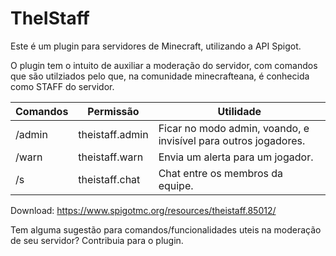 # TheIStaff
Este é um plugin para servidores de Minecraft, utilizando a API Spigot.

O plugin tem o intuito de auxiliar a moderação do servidor, com comandos que são utilziados pelo que, na comunidade minecrafteana, é conhecida como STAFF do servidor.

| Comandos      | Permissão     | Utilidade     | 
| ------------- | ------------- | ------------- |
| /admin| theistaff.admin | Ficar no modo admin, voando, e invisível para outros jogadores. |
| /warn <jogador> <motivo>  | theistaff.warn  | Envia um alerta para um jogador. |
| /s <mensagem> | theistaff.chat | Chat entre os membros da equipe. |



Download: https://www.spigotmc.org/resources/theistaff.85012/



Tem alguma sugestão para comandos/funcionalidades uteis na moderação de seu servidor? Contribuia para o plugin.

